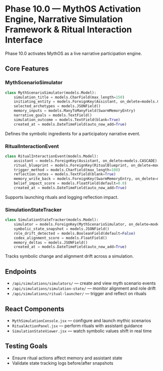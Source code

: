 # Phase 10.0 — MythOS Activation Engine, Narrative Simulation Framework & Ritual Interaction Interface

Phase 10.0 activates MythOS as a live narrative participation engine.

## Core Features

### MythScenarioSimulator
```python
class MythScenarioSimulator(models.Model):
    simulation_title = models.CharField(max_length=150)
    initiating_entity = models.ForeignKey(Assistant, on_delete=models.CASCADE)
    selected_archetypes = models.JSONField()
    memory_inputs = models.ManyToManyField(SwarmMemoryEntry)
    narrative_goals = models.TextField()
    simulation_outcome = models.TextField(blank=True)
    created_at = models.DateTimeField(auto_now_add=True)
```
Defines the symbolic ingredients for a participatory narrative event.

### RitualInteractionEvent
```python
class RitualInteractionEvent(models.Model):
    assistant = models.ForeignKey(Assistant, on_delete=models.CASCADE)
    ritual_blueprint = models.ForeignKey(RitualBlueprint, on_delete=models.CASCADE)
    trigger_method = models.CharField(max_length=100)
    reflection_notes = models.TextField(blank=True)
    memory_write_back = models.ForeignKey(SwarmMemoryEntry, on_delete=models.SET_NULL, null=True, blank=True)
    belief_impact_score = models.FloatField(default=0.0)
    created_at = models.DateTimeField(auto_now_add=True)
```
Supports launching rituals and logging reflection impact.

### SimulationStateTracker
```python
class SimulationStateTracker(models.Model):
    simulator = models.ForeignKey(MythScenarioSimulator, on_delete=models.CASCADE)
    symbolic_state_snapshot = models.JSONField()
    role_drift_detected = models.BooleanField(default=False)
    codex_alignment_score = models.FloatField()
    memory_deltas = models.JSONField()
    created_at = models.DateTimeField(auto_now_add=True)
```
Tracks symbolic change and alignment drift across a simulation.

## Endpoints
- `/api/simulations/simulators/` — create and view myth scenario events
- `/api/simulations/simulation-state/` — monitor alignment and role drift
- `/api/simulations/ritual-launcher/` — trigger and reflect on rituals

## React Components
- `MythSimulationConsole.jsx` — configure and launch mythic scenarios
- `RitualActionPanel.jsx` — perform rituals with assistant guidance
- `SimulationStateViewer.jsx` — watch symbolic values shift in real time

## Testing Goals
- Ensure ritual actions affect memory and assistant state
- Validate state tracking logs before/after snapshots
